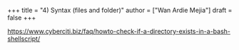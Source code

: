 +++
title = "4) Syntax (files and folder)"
author = ["Wan Ardie Mejia"]
draft = false
+++

<https://www.cyberciti.biz/faq/howto-check-if-a-directory-exists-in-a-bash-shellscript/>
